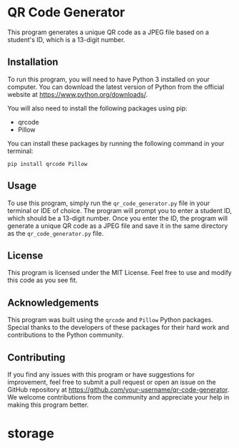 # QR Code Generator

This program generates a unique QR code as a JPEG file based on a student's ID, which is a 13-digit number.

## Installation

To run this program, you will need to have Python 3 installed on your computer. You can download the latest version of Python from the official website at https://www.python.org/downloads/.

You will also need to install the following packages using pip:

- qrcode
- Pillow

You can install these packages by running the following command in your terminal:

```
pip install qrcode Pillow
```

## Usage

To use this program, simply run the `qr_code_generator.py` file in your terminal or IDE of choice. The program will prompt you to enter a student ID, which should be a 13-digit number. Once you enter the ID, the program will generate a unique QR code as a JPEG file and save it in the same directory as the `qr_code_generator.py` file.

## License

This program is licensed under the MIT License. Feel free to use and modify this code as you see fit.

## Acknowledgements

This program was built using the `qrcode` and `Pillow` Python packages. Special thanks to the developers of these packages for their hard work and contributions to the Python community.

## Contributing

If you find any issues with this program or have suggestions for improvement, feel free to submit a pull request or open an issue on the GitHub repository at https://github.com/your-username/qr-code-generator. We welcome contributions from the community and appreciate your help in making this program better.
# storage
